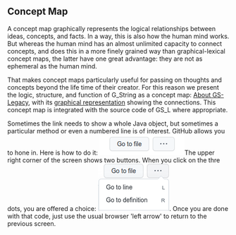 ## Concept  Map ##
A concept map graphically represents the logical relationships between ideas, concepts, and facts. In a way, this is also how the human mind works. But whereas the human mind has an almost unlimited capacity to connect concepts, and does this in a more finely grained way than graphical-lexical concept maps, the latter have one great advantage: they are not as ephemeral as the human mind.

That makes concept maps particularly useful for passing on thoughts and concepts beyond the life time of their creator.  For this reason we present the logic, structure, and function of G_String as a concept map: [About GS-Legacy](About.md), with its [graphical representation](img/map.png) showing the connections. This concept map is integrated with the source code of GS_L where appropriate.

Sometimes the link needs to show a whole Java object, but sometimes a particular method or even a numbered line is of interest.  GitHub  allows you to hone in. Here is how to do it: 
<img style = {text-align:top}  src = "img/button.png">The upper right corner of the screen shows two buttons.  When you click on the thre dots, you are offered a choice:
<img style = {text-align:top}  src = "img/choice.png">. Once you are done with that code, just use the usual browser 'left arrow' to return to the previous screen.</div>
